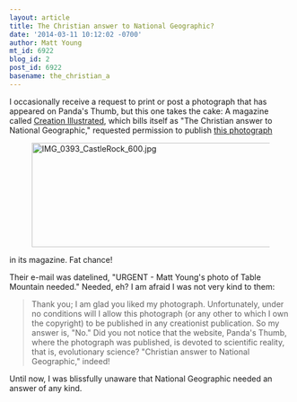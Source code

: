 ```yaml
---
layout: article
title: The Christian answer to National Geographic?
date: '2014-03-11 10:12:02 -0700'
author: Matt Young
mt_id: 6922
blog_id: 2
post_id: 6922
basename: the_christian_a
---
```

I occasionally receive a request to print or post a photograph that has appeared on Panda's Thumb, but this one takes the cake: A magazine called [Creation Illustrated](http://www.creationillustrated.com/), which bills itself as "The Christian answer to National Geographic," requested permission to publish [this photograph](http://pandasthumb.org/archives/2010/07/castle-rock---s.html)

<figure>
<img src="{{ site.baseurl }}/uploads/2014/IMG_0393_CastleRock_600.jpg" alt="IMG_0393_CastleRock_600.jpg" width="600" height="186" />
<figcaption markdown="span">

</figcaption>
</figure>

in its magazine. Fat chance! 

Their e-mail was datelined, "URGENT - Matt Young's photo of Table Mountain needed." Needed, eh? I am afraid I was not very kind to them:

> Thank you; I am glad you liked my photograph.  Unfortunately, under no conditions will I allow this photograph (or any other to which I own the copyright) to be published in any creationist publication.  So my answer is, "No."  Did you not notice that the website, Panda's Thumb, where the photograph was published, is devoted to scientific reality, that is, evolutionary science?  "Christian answer to National Geographic," indeed!

Until now, I was blissfully unaware that National Geographic needed an answer of any kind.
